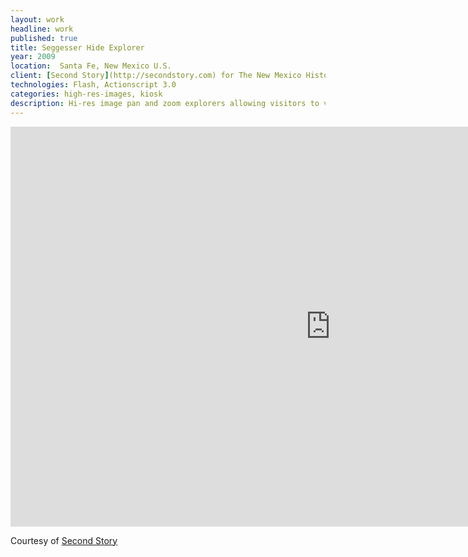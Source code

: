 ```yaml
---
layout: work
headline: work
published: true
title: Seggesser Hide Explorer
year: 2009
location:  Santa Fe, New Mexico U.S.
client: [Second Story](http://secondstory.com) for The New Mexico History Museum
technologies: Flash, Actionscript 3.0
categories: high-res-images, kiosk
description: Hi-res image pan and zoom explorers allowing visitors to view artifacts in incredible detail
---
```


<iframe src="https://player.vimeo.com/video/32341531?color=D6A34B" width="1024" height="640" frameborder="0" webkitallowfullscreen mozallowfullscreen allowfullscreen></iframe>
<p>Courtesy of <a href="https://vimeo.com/secondstory">Second Story</a></p>
